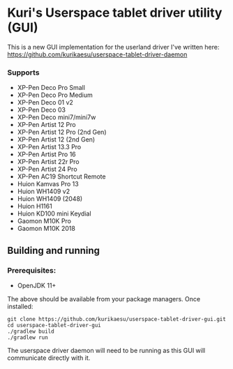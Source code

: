 # Kuri's Userspace tablet driver utility (GUI)

This is a new GUI implementation for the userland driver I've written here: https://github.com/kurikaesu/userspace-tablet-driver-daemon

### Supports
- XP-Pen Deco Pro Small
- XP-Pen Deco Pro Medium
- XP-Pen Deco 01 v2
- XP-Pen Deco 03
- XP-Pen Deco mini7/mini7w
- XP-Pen Artist 12 Pro
- XP-Pen Artist 12 Pro (2nd Gen)
- XP-Pen Artist 12 (2nd Gen)
- XP-Pen Artist 13.3 Pro
- XP-Pen Artist Pro 16
- XP-Pen Artist 22r Pro
- XP-Pen Artist 24 Pro
- XP-Pen AC19 Shortcut Remote
- Huion Kamvas Pro 13
- Huion WH1409 v2
- Huion WH1409 (2048)
- Huion H1161
- Huion KD100 mini Keydial
- Gaomon M10K Pro
- Gaomon M10K 2018

## Building and running
### Prerequisites:

- OpenJDK 11+

The above should be available from your package managers.
Once installed:
```
git clone https://github.com/kurikaesu/userspace-tablet-driver-gui.git
cd userspace-tablet-driver-gui
./gradlew build
./gradlew run
```

The userspace driver daemon will need to be running as this GUI will communicate directly with it.